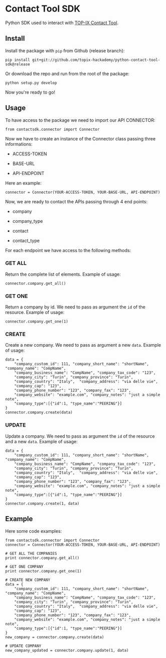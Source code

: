# Contact Tool SDK

Python SDK used to interact with [TOP-IX Contact Tool](https://github.com/topix-hackademy/contact-tools).

## Install

Install the package with `pip` from Github (release branch):
 
    pip install git+git://github.com/topix-hackademy/python-contact-tool-sdk@release
    
Or download the repo and run from the root of the package:

    python setup.py develop
    
Now you're ready to go!

## Usage

To have access to the package we need to import our API CONNECTOR:

    from contactsdk.connector import Connector

Now we have to create an instance of the Connector class passing three informations:

* ACCESS-TOKEN

* BASE-URL

* API-ENDPOINT

Here an example:

    connector = Connector(YOUR-ACCESS-TOKEN, YOUR-BASE-URL, API-ENDPOINT)
    
Now, we are ready to contact the APIs passing through 4 end points:

* company

* company_type

* contact

* contact_type

For each endpoint we have access to the following methods:

### GET ALL

Return the complete list of elements. Example of usage:

    connector.company.get_all()

### GET ONE

Return a company by id. We need to pass as argument the `id` of the resource. Example of usage:

    connector.company.get_one(1)

### CREATE

Create a new company. We need to pass as argument a new `data`. Example of usage:

    data = {
        "company_custom_id": 111, "company_short_name": "shortName", "company_name": "CompName", 
        "company_business_name": "CompName", "company_tax_code": "123",
        "company_city": "Turin", "company_province": "Turin", 
        "company_country": "Italy",  "company_address": "via delle vie", 
        "company_cap": "123",
        "company_phone_number": "123", "company_fax": "123",  
        "company_website": "example.com", "company_notes": "just a simple note", 
        "company_type":[{"id":1, "type_name":"PEERING"}]
    }
    connector.company.create(data)

### UPDATE

Update a company. We need to pass as argument the `id` of the resource and a new `data`. Example of usage:

    data = {
        "company_custom_id": 111, "company_short_name": "shortName", "company_name": "CompName", 
        "company_business_name": "CompName", "company_tax_code": "123",
        "company_city": "Turin", "company_province": "Turin", 
        "company_country": "Italy",  "company_address": "via delle vie", 
        "company_cap": "123",
        "company_phone_number": "123", "company_fax": "123",  
        "company_website": "example.com", "company_notes": "just a simple note", 
        "company_type":[{"id":1, "type_name":"PEERING"}]
    }
    connector.company.create(1, data)


## Example

Here some code examples:

    from contactsdk.connector import Connector
    connector = Connector(YOUR-ACCESS-TOKEN, YOUR-BASE-URL, API-ENDPOINT)
    
    # GET ALL THE COMPANIES
    print connector.company.get_all()
    
    # GET ONE COMPANY
    print connector.company.get_one(1)
    
    # CREATE NEW COMPANY
    data = {
        "company_custom_id": 111, "company_short_name": "shortName", "company_name": "CompName", 
        "company_business_name": "CompName", "company_tax_code": "123",
        "company_city": "Turin", "company_province": "Turin", 
        "company_country": "Italy",  "company_address": "via delle vie", 
        "company_cap": "123",
        "company_phone_number": "123", "company_fax": "123",  
        "company_website": "example.com", "company_notes": "just a simple note", 
        "company_type":[{"id":1, "type_name":"PEERING"}]
    }
    new_company = connector.company.create(data)
    
    # UPDATE COMPANY
    new_company_updated = connector.company.update(1, data)

